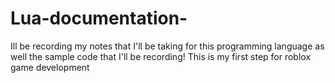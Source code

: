 # Lua-documentation-
Ill be recording my notes that I'll be taking for this programming language as well the sample code that I'll be recording! This is my first step for roblox game development
